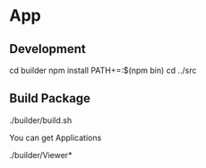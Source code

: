 # App

## Development

cd builder
npm install
PATH+=:$(npm bin)
cd ../src

## Build Package

./builder/build.sh

You can get Applications

./builder/Viewer*
